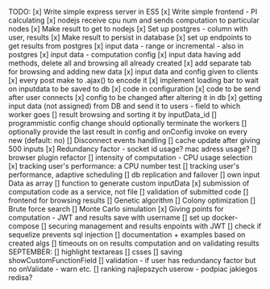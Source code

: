TODO:
[x] Write simple express server in ES5
[x] Write simple frontend - PI calculating
[x] nodejs receive cpu num and sends computation to particular nodes
[x] Make result to get to nodejs
[x] Set up postgres - column with user, results
[x] Make result to persist in database
[x] set up endpoints to get results from postgres
[x] input data - range or incremental - also in postgres
[x] input data - computation config
[x] input data having add methods, delete all and browsing all already created
[x] add separate tab for browsing and adding new data
[x] input data and config given to clients
[x]  every post make to .ajax() to encode it
[x] implement loading bar to wait on inputdata to be saved to db
[x] code in configuration
[x] code to be send after user connects
[x] config to be changed after altering it in db
[x] getting input data (not assigned) from DB and send it to users - field to which worker goes
[] result browsing and sorting it by inputData_id
[] programmistic config change should optionally terminate the workers
[] optionally provide the last result in config and onConfig invoke on every new (default: no)
[] Disconnect events handling
[] cache update after giving 500 inputs
[x] Redundancy factor - socket id usage? mac adress usage?
[] browser plugin refactor
[] intensity of computation - CPU usage selection
[x] tracking user's performance: a CPU number test
[] tracking user's performance, adaptive scheduling
[] db replication and failover
[] own input Data as array
[] function to generate custom inputData
[x] submission of computation code as a service, not file
[] validation of submitted code
[] frontend for browsing results
[] Genetic algorithm
[] Colony optimization
[] Brute force search
[] Monte Carlo simulation
[x] Giving points for computation - JWT and results save with username
[] set up docker-compose
[] securing management and results enpoints with JWT
[] check if sequelize prevents sql injection
[] documentation + examples based on created algs
[] timeouts on on results computation and on validating results
SEPTEMBER:
[] highlight textareas
[] csses
[] saving showCustomFunctionField
[] validation - if user has redundancy factor but no onValidate - warn etc.
[] ranking najlepszych userow - podpiac jakiegos redisa?
